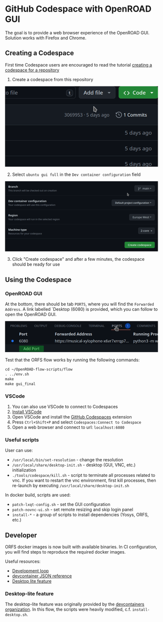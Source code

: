 # GitHub Codespace with OpenROAD GUI

The goal is to provide a web browser experience of the OpenROAD GUI. Solution works with Firefox and Chrome.

## Creating a Codespace

First time Codespace users are encouraged to read the tutorial [creating a codespace for a repository](https://docs.github.com/en/codespaces/developing-in-a-codespace/creating-a-codespace-for-a-repository)

1. Create a codespace from this repository

![create](../../docs/images/create_codespace.gif)

2. Select `ubuntu gui full` in the `Dev container configuration` field

![configure](../../docs/images/configure_codespace.gif)

3. Click "Create codespace" and after a few minutes, the codespace should be ready for use

## Using the Codespace

### OpenROAD GUI

At the bottom, there should be tab `PORTS`, where you will find the `Forwarded Address`. A link labelled `Desktop (6080) is provided, which you can follow to open the OpenROAD GUI.

![open](../../docs/images/open_vnc.gif)

Test that the ORFS flow works by running the following commands:

```
cd ~/OpenROAD-flow-scripts/flow
. ../env.sh
make
make gui_final
```

### VSCode

1. You can also use VSCode to connect to Codespaces
2. [Install VSCode](https://code.visualstudio.com/docs/setup/setup-overview)
3. Open VSCode and install the [GitHub Codespaces](https://marketplace.visualstudio.com/items?itemName=GitHub.codespaces) extension
4. Press `Ctrl+Shift+P` and select `Codespaces:Connect to Codespace`
5. Open a web browser and connect to url: `localhost:6080`

### Useful scripts

User can use:
* `/usr/local/bin/set-resolution` - change the resolution
* `/usr/local/share/desktop-init.sh` - desktop (GUI, VNC, etc.) initialization
* `./tools/codespace/kill.sh` - script to terminate all processes related to vnc. If you want to restart the vnc environment, first kill processes, then re-launch by executing `/usr/local/share/desktop-init.sh`

In docker build, scripts are used:
* `patch-lxqt-config.sh` - set the GUI configuration
* `patch-novnc-ui.sh` - set remote resizing and skip login panel
* `install-*` - a group of scripts to install dependencies (Yosys, ORFS, etc.)

## Developer

ORFS docker images is now built with available binaries. In CI configuration, you will find steps to reproduce the required docker images.

Useful resources:
* [Development loop](https://code.visualstudio.com/docs/devcontainers/create-dev-container#_full-configuration-edit-loop)
* [devcontainer JSON reference](https://containers.dev/implementors/json_reference/)
* [Desktop lite feature](https://github.com/microsoft/vscode-dev-containers/blob/main/script-library/docs/desktop-lite.md)

### Desktop-lite feature

The desktop-lite feature was originally provided by the [devcontainers organization](https://github.com/devcontainers/features/tree/main/src/desktop-lite). In this flow, the scripts were heavily modified, c.f. `install-desktop.sh`.
